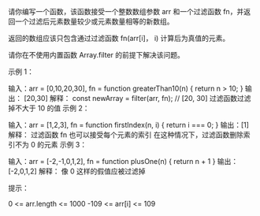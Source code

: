 请你编写一个函数，该函数接受一个整数数组参数 arr 和一个过滤函数 fn，并返回一个过滤后元素数量较少或元素数量相等的新数组。

返回的数组应该只包含通过过滤函数 fn(arr[i]， i) 计算后为真值的元素。

请你在不使用内置函数 Array.filter 的前提下解决该问题。

示例 1：

输入：arr = [0,10,20,30], fn = function greaterThan10(n) { return n > 10; }
输出： [20,30]
解释：
const newArray = filter(arr, fn); // [20, 30]
过滤函数过滤掉不大于 10 的值
示例 2：

输入：arr = [1,2,3], fn = function firstIndex(n, i) { return i === 0; }
输出：[1]
解释：
过滤函数 fn 也可以接受每个元素的索引
在这种情况下，过滤函数删除索引不为 0 的元素
示例 3：

输入：arr = [-2,-1,0,1,2], fn = function plusOne(n) { return n + 1 }
输出：[-2,0,1,2]
解释：
像 0 这样的假值应被过滤掉

提示：

0 <= arr.length <= 1000
-109 <= arr[i] <= 109

